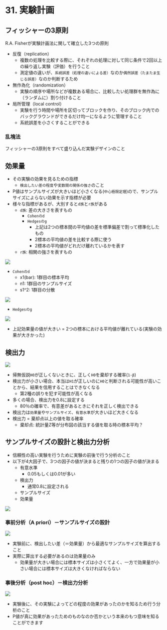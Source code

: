 # 31. 実験計画
## フィッシャーの3原則
R.A. Fisherが実験計画法に関して確立した3つの原則
* 反復（replication）
  * 複数の処理を比較する際に、それぞれの処理に対して同じ条件で2回以上の繰り返し実験（評価）を行うこと
  * 測定値の違いが、`系統誤差（処理の違いによる差）`なのか`偶然誤差（たまたま生じる誤差）`なのか判断するため
* 無作為化（randomization）
  * 実験の順序や場所などが複数ある場合に、比較したい処理群を無作為に（ランダムに）割り付けること
* 局所管理（local control）
  * 実験を行う時間や場所を区切ってブロックを作り、そのブロック内でのバックグラウンドができるだけ均一になるように管理すること
  * 系統誤差を小さくすることができる

### 乱塊法
フィッシャーの3原則をすべて盛り込んだ実験デザインのこと

## 効果量
* その実験の効果を見るための指標
  * `検出したい差の程度`や`変数間の関係の強さ`のこと
* P値はサンプルサイズが大きいほど小さくなる(`中心極限定理`)ので、サンプルサイズによらない効果を示す指標が必要
* 様々な指標があるが、大別すると`d族`と`r族`がある
  * `d族`: 差の大きさを表すもの
    * `Cohenのd`
    * `Hedgesのg`
      * 上記は2つの標本間の平均値の差を標準偏差で割って標準化したもの
      * 2標本の平均値の差を比較する際に使う
      * 2標本の平均値がどれだけ離れているかを表す
  * `r族`: 相関の強さを表すもの

![](./img/205.PNG)
* `Cohenのd`
  * x1(bar): 1群目の標本平均
  * n1: 1群目のサンプルサイズ
  * s1^2: 1群目の分散

![](./img/206.PNG)
* `Hedgesのg`

![](./img/207.PNG)
* 上記効果量の値が大きい = 2つの標本における平均値が離れている(実験の効果が大きかった)

## 検出力
![](./img/208.PNG)
* 帰無仮説`H0`が正しくないときに、正しく`H0`を棄却する確率(`1-β`)
* 検出力が小さい場合、本当は`H1`が正しいのに`H0`と判断される可能性が高いことから、結果を信用することはできなくなる
  * 第2種の誤りを犯す可能性が高くなる
* 多くの場合、検出力を0.8に設定する
  * 80％の確率で、有意差があるときにそれを正しく検出できる
* 検出力は`効果量`や`サンプルサイズ`、`有意水準`が大きいほど大きくなる
* 検出力 = 棄却点以上の値を取る確率
  * 棄却点: 統計量Z等が分布図の該当する値を取る時の標本平均？

## サンプルサイズの設計と検出力分析
* 信頼性の高い実験を行うために実験の前後で行う分析のこと
* 以下が4大因子で、3つの因子の値が決まると残りの1つの因子の値が決まる
  * 有意水準
    * 0.05もしくは0.01が多い
  * 検出力
    * 通常0.8に設定される
  * サンプルサイズ
  * 効果量

![](./img/209.PNG)

### 事前分析（A priori）－サンプルサイズの設計
![](./img/210.PNG)

* 実験前に、検出したい差（＝効果量）から最適なサンプルサイズを算出すること
* 実際に算出する必要があるのは効果量のみ
  * 効果量が大きい場合には標本サイズは小さくてよく、一方で効果量が小さい場合には標本サイズは大きくなければならない

### 事後分析（post hoc）－検出力分析
![](./img/211.PNG)

* 実験後に、その実験によってどの程度の効果があったのかを知るため行う分析のこと
* P値が真に効果があったためのものなのか否かという本来のもつ意味を知ることができます